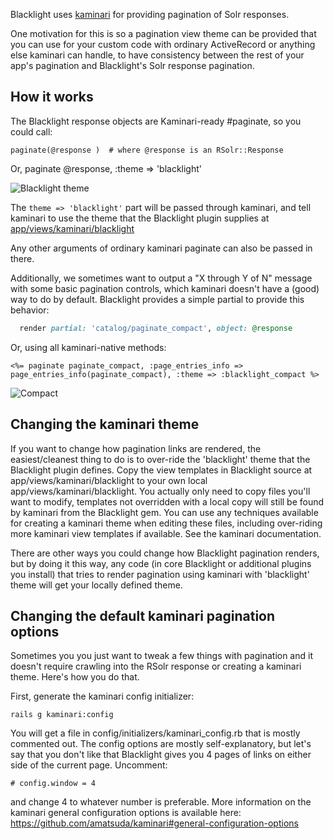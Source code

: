 Blacklight uses [kaminari](https://github.com/amatsuda/kaminari) for providing pagination of Solr responses. 

One motivation for this is so a pagination view theme can be provided that you can use for your custom code with ordinary ActiveRecord or anything else kaminari can handle, to have consistency between the rest of your app's pagination and Blacklight's Solr response pagination. 

## How it works

The Blacklight response objects are Kaminari-ready #paginate, so you could call:

    paginate(@response )  # where @response is an RSolr::Response

Or, 
    paginate @response, :theme => 'blacklight'

![Blacklight theme](https://f.cloud.github.com/assets/111218/2059081/97fe4082-8b95-11e3-9fd2-ae824bcf7b7e.png)

The `theme => 'blacklight'` part will be passed through kaminari, and tell kaminari to use the theme that the Blacklight plugin supplies at [app/views/kaminari/blacklight](https://github.com/projectblacklight/blacklight/tree/master/app/views/kaminari/blacklight)

Any other arguments of ordinary kaminari paginate can also be passed in there.

Additionally, we sometimes want to output a "X through Y of N" message with some basic pagination controls, which kaminari doesn't have a (good) way to do by default. Blacklight provides a simple partial to provide this behavior:

```ruby
  render partial: 'catalog/paginate_compact', object: @response
```

Or, using all kaminari-native methods:

```erb
<%= paginate paginate_compact, :page_entries_info => page_entries_info(paginate_compact), :theme => :blacklight_compact %>
```

![Compact](https://f.cloud.github.com/assets/111218/2059080/97fc3ee0-8b95-11e3-8c66-ab31dcd7eedb.png)

## Changing the kaminari theme

If you want to change how pagination links are rendered, the easiest/cleanest thing to do is to over-ride the 'blacklight' theme that the Blacklight plugin defines. Copy the view templates in Blacklight source at app/views/kaminari/blacklight to your own local app/views/kaminari/blacklight.  You actually only need to copy files you'll want to modify, templates not overridden with a local copy will still be found by kaminari from the Blacklight gem.  You can use any techniques available for creating a kaminari theme when editing these files, including over-riding more kaminari view templates if available. See the kaminari documentation. 

There are other ways you could change how Blacklight pagination renders, but by doing it this way, any code (in core Blacklight or additional plugins you install) that tries to render pagination using kaminari with 'blacklight' theme will get your locally defined theme. 

## Changing the default kaminari pagination options

Sometimes you you just want to tweak a few things with pagination and it doesn't require crawling into the RSolr response or creating a kaminari theme. Here's how you do that.

First, generate the kaminari config initializer:

    rails g kaminari:config

You will get a file in config/initializers/kaminari_config.rb that is mostly commented out.  The config options are mostly self-explanatory, but let's say that you don't like that Blacklight gives you 4 pages of links on either side of the current page.  Uncomment: 

    # config.window = 4

and change 4 to whatever number is preferable. More information on the kaminari general configuration options is available here: https://github.com/amatsuda/kaminari#general-configuration-options